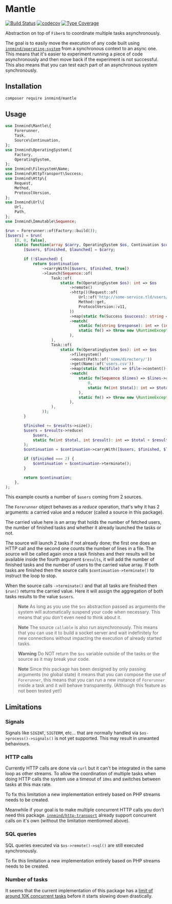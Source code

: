 # Mantle

[![Build Status](https://github.com/innmind/mantle/workflows/CI/badge.svg?branch=master)](https://github.com/innmind/mantle/actions?query=workflow%3ACI)
[![codecov](https://codecov.io/gh/innmind/mantle/branch/develop/graph/badge.svg)](https://codecov.io/gh/innmind/mantle)
[![Type Coverage](https://shepherd.dev/github/innmind/mantle/coverage.svg)](https://shepherd.dev/github/innmind/mantle)

Abstraction on top of `Fiber`s to coordinate multiple tasks asynchronously.

The goal is to easily move the execution of any code built using [`innmind/operating-system`](https://packagist.org/packages/innmind/operating-system) from a synchronous context to an async one. This means that it's easier to experiment running a piece of code asynchronously and then move back if the experiment is not successful. This also means that you can test each part of an asynchronous system synchronously.

## Installation

```sh
composer require innmind/mantle
```

## Usage

```php
use Innmind\Mantle\{
    Forerunner,
    Task,
    Source\Continuation,
};
use Innmind\OperatingSystem\{
    Factory,
    OperatingSystem,
};
use Innmind\Filesystem\Name;
use Innmind\HttpTransport\Success;
use Innmind\Http\{
    Request,
    Method,
    ProtocolVersion,
};
use Innmind\Url\{
    Url,
    Path,
};
use Innmind\Immutable\Sequence;

$run = Forerunner::of(Factory::build());
[$users] = $run(
    [0, 0, false],
    static function(array $carry, OperatingSystem $os, Continuation $continuation, Sequence $results): Continuation {
        [$users, $finished, $launched] = $carry;

        if (!$launched) {
            return $continuation
                ->carryWith([$users, $finished, true])
                ->launch(Sequence::of(
                    Task::of(
                        static fn(OperatingSystem $os): int => $os
                            ->remote()
                            ->http()(Request::of(
                                Url::of('http://some-service.tld/users/count'),
                                Method::get,
                                ProtocolVersion::v11,
                            ))
                            ->map(static fn(Success $success): string => $success->response()->body()->toString())
                            ->match(
                                static fn(string $response): int => (int) $response,
                                static fn() => throw new \RuntimeException('Failed to count the users'),
                            ),
                    ),
                    Task::of(
                        static fn(OperatingSystem $os): int => $os
                            ->filesystem()
                            ->mount(Path::of('some/directory/'))
                            ->get(Name::of('users.csv'))
                            ->map(static fn($file) => $file->content()->lines())
                            ->match(
                                static fn(Sequence $lines) => $lines->reduce(
                                    0,
                                    static fn(int $total): int => $total + 1,
                                ),
                                static fn() => throw new \RuntimeException('Users file not found'),
                            ),
                    ),
                ));
        }

        $finished += $results->size();
        $users = $results->reduce(
            $users,
            static fn(int $total, int $result): int => $total + $result,
        );
        $continuation = $continuation->carryWith([$users, $finished, $launched]);

        if ($finished === 2) {
            $continuation = $continuation->terminate();
        }

        return $continuation;
    },
);
```

This example counts a number of `$users` coming from 2 sources.

The `Forerunner` object behaves as a _reduce_ operation, that's why it has 2 arguments: a carried value and a reducer (called a source in this package).

The carried value here is an array that holds the number of fetched users, the number of finished tasks and whether it already launched the tasks or not.

The source will launch 2 tasks if not already done; the first one does an HTTP call and the second one counts the number of lines in a file. The source will be called again once a task finishes and their results will be available inside the fourth argument `$results`, it will add the number of finished tasks and the number of users to the carried value array. If both tasks are finished then the source calls `$continuation->terminate()` to instruct the loop to stop.

When the source calls `->terminate()` and that all tasks are finished then `$run()` returns the carried value. Here it will assign the aggregation of both tasks results to the value `$users`.

> **Note**
> As long as you use the `$os` abstraction passed as arguments the system will automatically suspend your code when necessary. This means that you don't even need to think about it.

> **Note**
> The source `callable` is also run asynchronously. This means that you can use it to build a socket server and wait indefinitely for new connections without impacting the execution of already started tasks.

> **Warning**
> Do NOT return the `$os` variable outside of the tasks or the source as it may break your code.

> **Note**
> Since this package has been designed by only passing arguments (no global state) it means that you can compose the use of `Forerunner`, this means that you can run a new instance of `Forerunner` inside a task and it will behave transparently. (Although this feature as not been tested yet!)

## Limitations

### Signals

Signals like `SIGINT`, `SIGTERM`, etc... that are normally handled via `$os->process()->signals()` is not yet supported. This may result in unwanted behaviours.

### HTTP calls

Currently HTTP calls are done via `curl` but it can't be integrated in the same loop as other streams. To allow the coordination of multiple tasks when doing HTTP calls the system use a timeout of `10ms` and switches between tasks at this max rate.

To fix this limitation a new implementation entirely based on PHP streams needs to be created.

Meanwhile if your goal is to make multiple concurrent HTTP calls you don't need this package. [`innmind/http-transport`](https://packagist.org/packages/innmind/http-transport) already support concurrent calls on it's own (without the limitation mentionned above).

### SQL queries

SQL queries executed via `$os->remote()->sql()` are still executed synchronously.

To fix this limitation a new implementation entirely based on PHP streams needs to be created.

### Number of tasks

It seems that the current implementation of this package has a [limit of around 10K concurrent tasks](https://twitter.com/baptouuuu/status/1720092619496378741) before it starts slowing down drastically.
